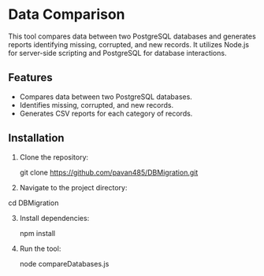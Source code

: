 # Data Comparison

This tool compares data between two PostgreSQL databases and generates reports identifying missing, corrupted, and new records. It utilizes Node.js for server-side scripting and PostgreSQL for database interactions.

## Features

- Compares data between two PostgreSQL databases.
- Identifies missing, corrupted, and new records.
- Generates CSV reports for each category of records.

## Installation

1. Clone the repository:

   git clone https://github.com/pavan485/DBMigration.git

2. Navigate to the project directory:

  cd DBMigration

3. Install dependencies:
   
    npm install

4. Run the tool:

   node compareDatabases.js

